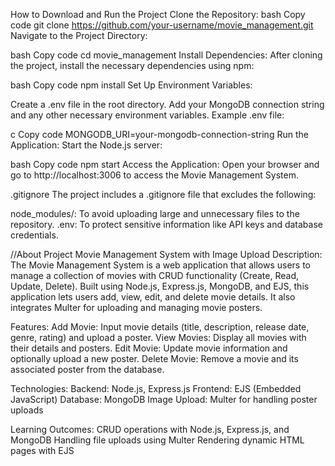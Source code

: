 How to Download and Run the Project
Clone the Repository:
bash
Copy code
git clone https://github.com/your-username/movie_management.git
Navigate to the Project Directory:

bash
Copy code
cd movie_management
Install Dependencies: After cloning the project, install the necessary dependencies using npm:

bash
Copy code
npm install
Set Up Environment Variables:

Create a .env file in the root directory.
Add your MongoDB connection string and any other necessary environment variables.
Example .env file:

c
Copy code
MONGODB_URI=your-mongodb-connection-string
Run the Application: Start the Node.js server:

bash
Copy code
npm start
Access the Application: Open your browser and go to http://localhost:3006 to access the Movie Management System.

.gitignore
The project includes a .gitignore file that excludes the following:

node_modules/: To avoid uploading large and unnecessary files to the repository.
.env: To protect sensitive information like API keys and database credentials.

//About Project
Movie Management System with Image Upload
Description: The Movie Management System is a web application that allows users to manage a collection of movies with CRUD functionality (Create, Read, Update, Delete). Built using Node.js, Express.js, MongoDB, and EJS, this application lets users add, view, edit, and delete movie details. It also integrates Multer for uploading and managing movie posters.

Features:
Add Movie: Input movie details (title, description, release date, genre, rating) and upload a poster.
View Movies: Display all movies with their details and posters.
Edit Movie: Update movie information and optionally upload a new poster.
Delete Movie: Remove a movie and its associated poster from the database.

Technologies:
Backend: Node.js, Express.js
Frontend: EJS (Embedded JavaScript)
Database: MongoDB
Image Upload: Multer for handling poster uploads

Learning Outcomes:
CRUD operations with Node.js, Express.js, and MongoDB
Handling file uploads using Multer
Rendering dynamic HTML pages with EJS



